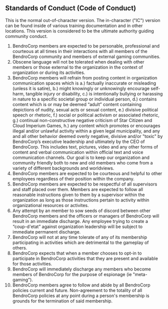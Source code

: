 ## Standards of Conduct (Code of Conduct)
This is the normal out-of-character version. The in-character ("IC") version can be found inside of various training documentation and in other locations. This version is considered to be the ultimate authority guiding community conduct.

1. BendroCorp members are expected to be personable, professional and courteous at all times in their interactions with all members of the BendroCorp community and members of external gaming communities. 
2. Obscene language will not be tolerated when dealing with other members or those external to the organization in the context of organization or during its activities.
3. BendroCorp members will refrain from posting content in organization communication spaces which is a.) factually inaccurate or misleading (unless it is satire), b.) might knowingly or unknowingly encourage self-harm, tangible injury or disability, c.) is intentionally bullying or harassing in nature to a specific societal group or individual person, d.) contains content which is or may be deemed “adult” content containing depictions of nudity, sexual acts or sexual content, e.) divisive political speech or rhetoric, f.) social or political activism or associated rhetoric, g.) continual non-constructive negative criticism of Star Citizen and Cloud Imperium Games, h.) any content which promotes or encourages illegal and/or unlawful activity within a given legal municipality, and any and all other behavior deemed overly negative, divisive and/or "toxic" by BendroCorp’s executive leadership and ultimately by the CEO of BendroCorp. This includes text, pictures, video and any other forms of content and verbal communication within official text and voice communication channels. Our goal is to keep our organization and community friendly both to new and old members who come from a variety of different backgrounds and worldviews.
4. BendroCorp members are expected to be courteous and helpful to other employees regardless of their position within the company.
5. BendroCorp members are expected to be respectful of all supervisors and staff placed over them. Members are expected to follow all reasonable instructions given to them by a supervisor within the organization as long as those instructions pertain to activity within organizational resources or activites. 
6. Any attempt by an member to sow seeds of discord between other BendroCorp members and the officers or managers of BendroCorp will result in an immediate discharge. Any employee trying to create a “coup-d'etat” against organization leadership will be subject to immediate permanent discharge.
7. BendroCorp will not at any time tolerate of any of its membership participating in activities which are detrimental to the gameplay of others.
8. BendroCorp expects that when a member chooses to opt-in to participate in BendroCorp activities that they are present and available for those activities.
9. BendroCorp will immediately discharge any members who become members of BendroCorp for the purpose of espionage (ie "meta-gaming").
10. BendroCorp members agree to follow and abide by all BendroCorp policies current and future. Non-agreement to the totality of all BendroCorp policies at any point during a person's membership is grounds for the termination of said membership.
